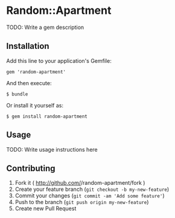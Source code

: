 # Random::Apartment

TODO: Write a gem description

## Installation

Add this line to your application's Gemfile:

    gem 'random-apartment'

And then execute:

    $ bundle

Or install it yourself as:

    $ gem install random-apartment

## Usage

TODO: Write usage instructions here

## Contributing

1. Fork it ( http://github.com/<my-github-username>/random-apartment/fork )
2. Create your feature branch (`git checkout -b my-new-feature`)
3. Commit your changes (`git commit -am 'Add some feature'`)
4. Push to the branch (`git push origin my-new-feature`)
5. Create new Pull Request
